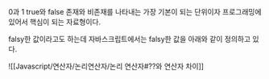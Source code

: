 0과 1
true와 false
존재와 비존재를 나타내는 가장 기본이 되는 단위이자 프로그래밍에 있어서 핵심이 되는 자료형이다.

falsy한 값이라고도 하는데 자바스크립트에서는 falsy한 값을 아래와 같이 정의하고 있다.

![[Javascript/연산자/논리연산자/논리 연산자#??와 연산자 차이]]